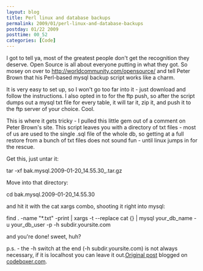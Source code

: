 ```yaml
---
layout: blog
title: Perl linux and database backups
permalink: 2009/01/perl-linux-and-database-backups
postday: 01/22 2009
posttime: 00_52
categories: [Code]
---
```


<p>I got to tell ya, most of the greatest people don&#039;t get the recognition they deserve. Open Source is all about everyone putting in what they got. So mosey on over to <a href="http://worldcommunity.com/opensource/">http://worldcommunity.com/opensource/</a> and tell Peter Brown that his Perl-based mysql backup script works like a charm.</p>
<p>It is very easy to set up, so I won&#039;t go too far into it - just download and follow the instructions. I also opted in to for the ftp push, so after the script dumps out a mysql txt file for every table, it will tar it, zip it, and push it to the ftp server of your choice. Cool.</p>
<p>This is where it gets tricky - I pulled this little gem out of a comment on Peter Brown&#039;s site. This script leaves you with a directory of txt files - most of us are used to the single .sql file of the whole db, so getting at a full restore from a bunch of txt files does not sound fun - until linux jumps in for the rescue.</p>
<p>Get this, just untar it:</p>
<p>  tar -xf bak.mysql.2009-01-20_14.55.30_.tar.gz</p>
<p>Move into that directory:</p>
<p>  cd bak.mysql.2009-01-20_14.55.30</p>
<p>and hit it with the cat xargs combo, shooting it right into mysql:</p>
<p>  find . -name "*.txt" -print | xargs -t --replace cat {} | mysql your_db_name -u your_db_user -p -h subdir.yoursite.com</p>
<p>and you&#039;re done! sweet, huh?</p>
<p>p.s. - the -h switch at the end (-h subdir.yoursite.com) is not always necessary, if it is localhost you can leave it out.<a href="http://www.digbox.net/index.php/dba/mysql/perl-linux-and-database-backups">Original post</a> blogged on <a href="http://codeboxer.com">codeboxer.com</a>.</p>
